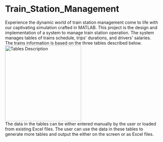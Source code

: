 # Train_Station_Management
Experience the dynamic world of train station management come to life with our captivating simulation crafted in MATLAB.
This project is the design and implementation of a system to manage train station operation.
The system manages tables of trains schedule, trips' durations, and drivers' salaries.
The trains information is based on the three tables described below.
<br>
<img src="https://github.com/MonaMohsen166/Train_Station_Management/assets/73717585/3bcb3d0d-e6d1-4db0-86e2-d101b4e50156
"
alt="Tables Description" width="250" height="250">
<br>
The data in the tables can be either entered manually by the user or loaded from existing Excel files.
The user can use the data in these tables to generate more tables and output the either on the screen or as Excel files.
 
